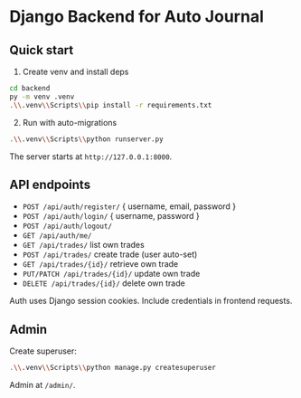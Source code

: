 # Django Backend for Auto Journal

## Quick start

1. Create venv and install deps
```bash
cd backend
py -m venv .venv
.\\.venv\\Scripts\\pip install -r requirements.txt
```

2. Run with auto-migrations
```bash
.\\.venv\\Scripts\\python runserver.py
```

The server starts at `http://127.0.0.1:8000`.

## API endpoints
- `POST /api/auth/register/` { username, email, password }
- `POST /api/auth/login/` { username, password }
- `POST /api/auth/logout/`
- `GET /api/auth/me/`
- `GET /api/trades/` list own trades
- `POST /api/trades/` create trade (user auto-set)
- `GET /api/trades/{id}/` retrieve own trade
- `PUT/PATCH /api/trades/{id}/` update own trade
- `DELETE /api/trades/{id}/` delete own trade

Auth uses Django session cookies. Include credentials in frontend requests.

## Admin
Create superuser:
```bash
.\\.venv\\Scripts\\python manage.py createsuperuser
```
Admin at `/admin/`.


